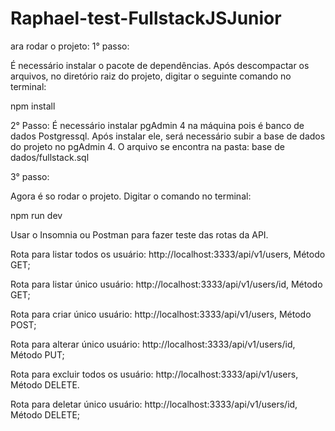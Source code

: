 # Raphael-test-FullstackJSJunior

ara rodar o projeto: 1° passo:

É necessário instalar o pacote de dependências. Após descompactar os arquivos, no diretório raiz do projeto, digitar o seguinte comando no terminal:

npm install

2° Passo:
É necessário instalar pgAdmin 4 na máquina pois é banco de dados Postgressql. Após instalar ele, será necessário subir a base de dados do projeto no pgAdmin 4.
O arquivo se encontra na pasta: base de dados/fullstack.sql

3° passo:

Agora é so rodar o projeto. Digitar o comando no terminal:

npm run dev

Usar o Insomnia ou Postman para fazer teste das rotas da API.

Rota para listar todos os usuário: http://localhost:3333/api/v1/users, Método GET;

Rota para listar único usuário: http://localhost:3333/api/v1/users/id, Método GET;

Rota para criar único usuário: http://localhost:3333/api/v1/users, Método POST;

Rota para alterar único usuário: http://localhost:3333/api/v1/users/id, Método PUT;

Rota para excluir todos os usuário: http://localhost:3333/api/v1/users, Método DELETE.

Rota para deletar único usuário: http://localhost:3333/api/v1/users/id, Método DELETE;
